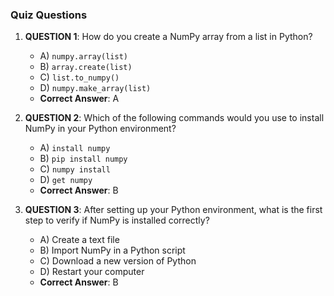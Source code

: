 ### Quiz Questions ###

1. **QUESTION 1**: How do you create a NumPy array from a list in Python?
   - A) `numpy.array(list)`
   - B) `array.create(list)`
   - C) `list.to_numpy()`
   - D) `numpy.make_array(list)`
   - **Correct Answer**: A

2. **QUESTION 2**: Which of the following commands would you use to install NumPy in your Python environment?
   - A) `install numpy`
   - B) `pip install numpy`
   - C) `numpy install`
   - D) `get numpy`
   - **Correct Answer**: B

3. **QUESTION 3**: After setting up your Python environment, what is the first step to verify if NumPy is installed correctly?
   - A) Create a text file
   - B) Import NumPy in a Python script
   - C) Download a new version of Python
   - D) Restart your computer
   - **Correct Answer**: B